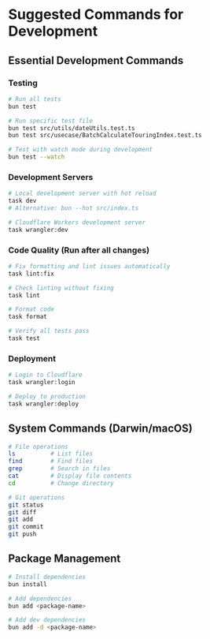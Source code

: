 # Suggested Commands for Development

## Essential Development Commands

### Testing
```bash
# Run all tests
bun test

# Run specific test file
bun test src/utils/dateUtils.test.ts
bun test src/usecase/BatchCalculateTouringIndex.test.ts

# Test with watch mode during development
bun test --watch
```

### Development Servers
```bash
# Local development server with hot reload
task dev
# Alternative: bun --hot src/index.ts

# Cloudflare Workers development server
task wrangler:dev
```

### Code Quality (Run after all changes)
```bash
# Fix formatting and lint issues automatically
task lint:fix

# Check linting without fixing
task lint

# Format code
task format

# Verify all tests pass
task test
```

### Deployment
```bash
# Login to Cloudflare
task wrangler:login

# Deploy to production
task wrangler:deploy
```

## System Commands (Darwin/macOS)
```bash
# File operations
ls          # List files
find        # Find files
grep        # Search in files
cat         # Display file contents
cd          # Change directory

# Git operations
git status
git diff
git add
git commit
git push
```

## Package Management
```bash
# Install dependencies
bun install

# Add dependencies
bun add <package-name>

# Add dev dependencies
bun add -d <package-name>
```